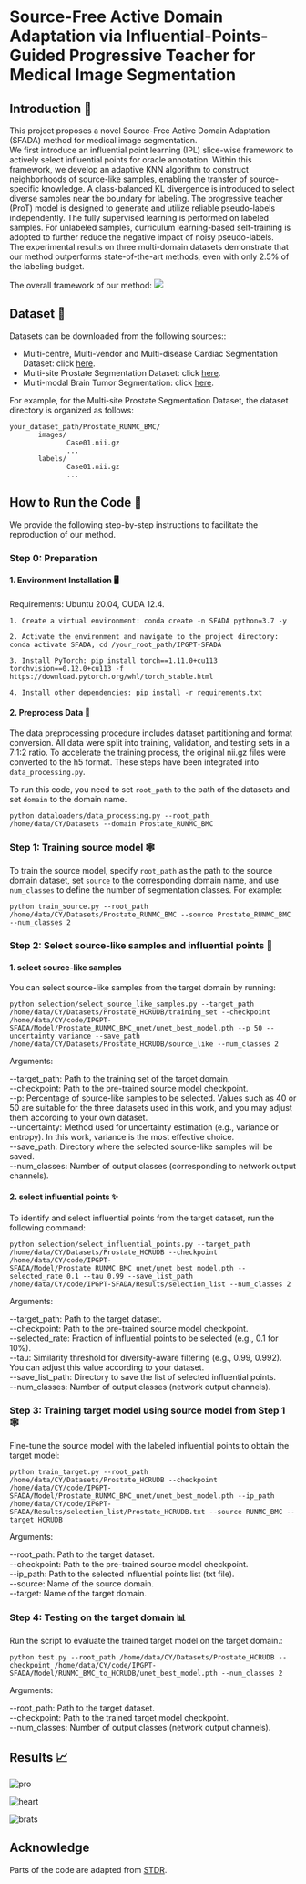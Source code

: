 # Source-Free Active Domain Adaptation via Influential-Points-Guided Progressive Teacher for Medical Image Segmentation

## Introduction 📜
This project proposes a novel Source-Free Active Domain Adaptation (SFADA) method for medical image segmentation.\
We first introduce an influential point learning (IPL) slice-wise framework to actively select influential points for oracle annotation. Within this framework, we develop an adaptive KNN algorithm to construct neighborhoods of source-like samples, enabling the transfer of source-specific knowledge. A class-balanced KL divergence is introduced to select diverse samples near the boundary for labeling. The progressive teacher (ProT) model is designed to generate and utilize reliable pseudo-labels independently. The fully supervised learning is performed on labeled samples. For unlabeled samples, curriculum learning-based self-training is adopted to further reduce the negative impact of noisy pseudo-labels.\
The experimental results on three multi-domain datasets demonstrate that our method outperforms state-of-the-art methods, even with only 2.5% of the labeling budget.

The overall framework of our method:
![](imgs/IPGPT.png)
## Dataset 📂

Datasets can be downloaded from the following sources::

- Multi-centre, Multi-vendor and Multi-disease Cardiac Segmentation Dataset: click [here](https://www.ub.edu/mnms/).
- Multi-site Prostate Segmentation Dataset: click [here](https://liuquande.github.io/SAML/).
- Multi-modal Brain Tumor Segmentation: click [here](https://www.med.upenn.edu/cbica/brats2020/data.html).

For example, for the Multi-site Prostate Segmentation Dataset, the dataset directory is organized as follows:
```
your_dataset_path/Prostate_RUNMC_BMC/
       images/
              Case01.nii.gz
              ...
       labels/
              Case01.nii.gz
              ...
```

## How to Run the Code 🚀
We provide the following step-by-step instructions to facilitate the reproduction of our method.
### Step 0: Preparation

#### 1. Environment Installation 🖥️
Requirements: Ubuntu 20.04, CUDA 12.4.

	1. Create a virtual environment: conda create -n SFADA python=3.7 -y

    2. Activate the environment and navigate to the project directory: conda activate SFADA, cd /your_root_path/IPGPT-SFADA
 
	3. Install PyTorch: pip install torch==1.11.0+cu113 torchvision==0.12.0+cu113 -f https://download.pytorch.org/whl/torch_stable.html

	4. Install other dependencies: pip install -r requirements.txt

#### 2. Preprocess Data 🔄

The data preprocessing procedure includes dataset partitioning and format conversion. All data were split into training, validation, and testing sets in a 7:1:2 ratio. To accelerate the training process, the original nii.gz files were converted to the h5 format. These steps have been integrated into `data_processing.py`.

To run this code, you need to set `root_path` to the path of the datasets and set `domain` to the domain name.

`python dataloaders/data_processing.py --root_path /home/data/CY/Datasets --domain Prostate_RUNMC_BMC`

### Step 1: Training source model 🕸️
To train the source model, specify `root_path` as the path to the source domain dataset, set `source` to the corresponding domain name, and use `num_classes` to define the number of segmentation classes.
For example:

`python train_source.py --root_path /home/data/CY/Datasets/Prostate_RUNMC_BMC --source Prostate_RUNMC_BMC --num_classes 2`

### Step 2: Select source-like samples and influential points 🎯

#### 1. select source-like samples
You can select source-like samples from the target domain by running:

`python selection/select_source_like_samples.py --target_path /home/data/CY/Datasets/Prostate_HCRUDB/training_set --checkpoint /home/data/CY/code/IPGPT-SFADA/Model/Prostate_RUNMC_BMC_unet/unet_best_model.pth --p 50 --uncertainty variance --save_path /home/data/CY/Datasets/Prostate_HCRUDB/source_like --num_classes 2`

Arguments:

--target_path: Path to the training set of the target domain.\
--checkpoint: Path to the pre-trained source model checkpoint.\
--p: Percentage of source-like samples to be selected. Values such as 40 or 50 are suitable for the three datasets used in this work, and you may adjust them according to your own dataset.\
--uncertainty: Method used for uncertainty estimation (e.g., variance or entropy). In this work, variance is the most effective choice.\
--save_path: Directory where the selected source-like samples will be saved.\
--num_classes: Number of output classes (corresponding to network output channels).

#### 2. select influential points ✨
To identify and select influential points from the target dataset, run the following command:

`python selection/select_influential_points.py --target_path /home/data/CY/Datasets/Prostate_HCRUDB --checkpoint /home/data/CY/code/IPGPT-SFADA/Model/Prostate_RUNMC_BMC_unet/unet_best_model.pth --selected_rate 0.1 --tau 0.99 --save_list_path /home/data/CY/code/IPGPT-SFADA/Results/selection_list --num_classes 2`

Arguments:

--target_path: Path to the target dataset.\
--checkpoint: Path to the pre-trained source model checkpoint.\
--selected_rate: Fraction of influential points to be selected (e.g., 0.1 for 10%).\
--tau: Similarity threshold for diversity-aware filtering (e.g., 0.99, 0.992). You can adjust this value according to your dataset.\
--save_list_path: Directory to save the list of selected influential points.\
--num_classes: Number of output classes (network output channels).

### Step 3: Training target model using source model from Step 1 🕸️
Fine-tune the source model with the labeled influential points to obtain the target model:

`python train_target.py --root_path /home/data/CY/Datasets/Prostate_HCRUDB --checkpoint /home/data/CY/code/IPGPT-SFADA/Model/Prostate_RUNMC_BMC_unet/unet_best_model.pth --ip_path /home/data/CY/code/IPGPT-SFADA/Results/selection_list/Prostate_HCRUDB.txt --source RUNMC_BMC --target HCRUDB`

Arguments:

--root_path: Path to the target dataset.\
--checkpoint: Path to the pre-trained source model checkpoint.\
--ip_path: Path to the selected influential points list (txt file).\
--source: Name of the source domain.\
--target: Name of the target domain.

### Step 4: Testing on the target domain 📊
Run the script to evaluate the trained target model on the target domain.:

`python test.py --root_path /home/data/CY/Datasets/Prostate_HCRUDB --checkpoint /home/data/CY/code/IPGPT-SFADA/Model/RUNMC_BMC_to_HCRUDB/unet_best_model.pth --num_classes 2`

Arguments:

--root_path: Path to the target dataset.\
--checkpoint: Path to the trained target model checkpoint.\
--num_classes: Number of output classes (network output channels).

## Results 📈

![pro](imgs/pro_result.png)

![heart](imgs/heart_result.png)

![brats](imgs/brats_result.png)

## Acknowledge
Parts of the code are adapted from [STDR](https://github.com/whq-xxh/SFADA-GTV-Seg).
